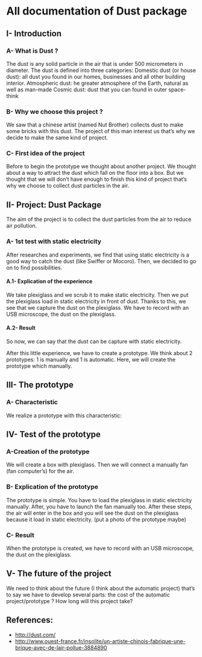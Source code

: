 # All documentation of Dust package

## I- Introduction 

  ### A- What is Dust ?

The dust is any solid particle in the air that is under 500 micrometers in diameter. 
The dust is defined into three categories: 
Domestic dust (or house dust): all dust you found in our homes, businesses and all other building interior. 
Atmospheric dust: he greater atmosphere of the Earth, natural as well as man-made
Cosmic dust: dust that you can found in outer space-think 

  ### B- Why we choose this project ?

We saw that a chinese artist (named Nut Brother) collects dust to make some bricks with this dust. The project of this man interest us that’s why we decide to make the same kind of project. 

 ### C- First idea of the project 

Before to begin the prototype we thought about another project. We thought about a way to attract the dust which fall on the floor into a box. But we thought that we will don’t have enough to finish this kind of project that’s why we choose to collect dust particles in the air. 

## II- Project: Dust Package

The aim of the project is to collect the dust particles from the air to reduce air pollution.

  ### A- 1st test with static electricity 

After researches and experiments, we find that using static electricity is a good way to catch the dust (like Swiffer or Mocoro). Then, we decided to go on to find possibilities.

   #### A.1- Explication of the experience 
We take plexiglass and we scrub it to make static electricity. Then we put the plexiglass load in static electricity in front of dust. Thanks to this, we see that we capture the dust on the plexiglass. 
We have to record with an USB microscope, the dust on the plexiglass.

  #### A.2- Result
So now, we can say that the dust can be capture with static electricity. 

After this little experience, we have to create a prototype. 
We think about 2 prototypes: 1 is manually and 1 is automatic. Here, we will create the prototype which manually. 

## III- The prototype 
  ### A- Characteristic
We realize a prototype with this characteristic:



## IV- Test of the prototype

### A-Creation of the prototype
We will create a box with plexiglass. Then we will connect a manually fan (fan computer’s) for the air.

### B- Explication of the prototype 
The prototype is simple. You have to load the plexiglass in static electricity manually. After, you have to launch the fan manually too. After these steps, the air will enter in the box and you will see the dust on the plexiglass because it load in static electricity. (put a photo of the prototype maybe)

 ### C- Result 
When the prototype is created, we have to record with an USB microscope, the dust on the plexiglass.

## V- The future of the project 

We need to think about the future (I think about the automatic project) that’s to say we have to develop several parts: the cost of the automatic project/prototype ? How long will this project take? 

## References:
- http://dust.com/
- http://www.ouest-france.fr/insolite/un-artiste-chinois-fabrique-une-brique-avec-de-lair-pollue-3884890
